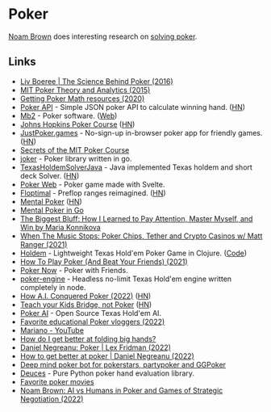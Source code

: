 # Poker

[Noam Brown](https://www.cs.cmu.edu/~noamb/) does interesting research on [solving poker](https://www.youtube.com/watch?v=2oHH4aClJQs).

## Links

- [Liv Boeree | The Science Behind Poker (2016)](https://www.youtube.com/watch?v=iw2PcomuYGU)
- [MIT Poker Theory and Analytics (2015)](https://ocw.mit.edu/courses/sloan-school-of-management/15-s50-poker-theory-and-analytics-january-iap-2015/)
- [Getting Poker Math resources (2020)](https://www.reddit.com/r/poker/comments/gjom23/poker_maths/)
- [Poker API](https://www.pokerapi.dev/) - Simple JSON poker API to calculate winning hand. ([HN](https://news.ycombinator.com/item?id=23741229))
- [Mb2](https://github.com/ctm/mb2-doc) - Poker software. ([Web](https://devctm.com/))
- [Johns Hopkins Poker Course](https://hopkinspokercourse.com/) ([HN](https://news.ycombinator.com/item?id=24744928))
- [JustPoker.games](https://justpoker.games/) - No-sign-up in-browser poker app for friendly games. ([HN](https://news.ycombinator.com/item?id=25083418))
- [Secrets of the MIT Poker Course](https://mentalfloss.atavist.com/secrets-of-the-mit-poker-course)
- [joker](https://github.com/notnil/joker) - Poker library written in go.
- [TexasHoldemSolverJava](https://github.com/bupticybee/TexasHoldemSolverJava) - Java implemented Texas holdem and short deck Solver. ([HN](https://news.ycombinator.com/item?id=26213367))
- [Poker Web](https://github.com/buhrmi/svelte-poker) - Poker game made with Svelte.
- [Floptimal](https://app.floptimal.com/) - Preflop ranges reimagined. ([HN](https://news.ycombinator.com/item?id=27361584))
- [Mental Poker](https://people.csail.mit.edu/rivest/pubs/SRA81.pdf) ([HN](https://news.ycombinator.com/item?id=27734693))
- [Mental Poker in Go](https://tpaschalis.github.io/mental-poker/)
- [The Biggest Bluff: How I Learned to Pay Attention, Master Myself, and Win by Maria Konnikova](https://www.goodreads.com/book/show/49814228-the-biggest-bluff)
- [When The Music Stops: Poker Chips, Tether and Crypto Casinos w/ Matt Ranger (2021)](https://podcasts.apple.com/us/podcast/when-the-music-stops/id1568272504?i=1000526842117)
- [Holdem](https://holdem.fun/#/) - Lightweight Texas Hold'em Poker Game in Clojure. ([Code](https://github.com/DogLooksGood/holdem?))
- [How To Play Poker (And Beat Your Friends) (2021)](https://www.coreyhaines.co/blog/poker)
- [Poker Now](https://www.pokernow.club/) - Poker with Friends.
- [poker-engine](https://github.com/chevtek/poker-engine) - Headless no-limit Texas Hold'em engine written completely in node.
- [How A.I. Conquered Poker (2022)](https://www.nytimes.com/2022/01/18/magazine/ai-technology-poker.html) ([HN](https://news.ycombinator.com/item?id=29983043))
- [Teach your Kids Bridge, not Poker](https://specbranch.com/posts/teach-bridge/) ([HN](https://news.ycombinator.com/item?id=31459044))
- [Poker AI](https://github.com/fedden/poker_ai) - Open Source Texas Hold'em AI.
- [Favorite educational Poker vloggers (2022)](https://www.reddit.com/r/poker/comments/wggf9c/who_is_your_guys_favorite_poker_vlogger_as_far_as/)
- [Mariano - YouTube](https://www.youtube.com/c/MarianoPoker/videos)
- [How do I get better at folding big hands?](https://www.reddit.com/r/poker/comments/wirr41/how_do_i_get_better_at_folding_big_hands/)
- [Daniel Negreanu: Poker | Lex Fridman (2022)](https://www.youtube.com/watch?v=rKnoNfajUgM)
- [How to get better at poker | Daniel Negreanu (2022)](https://www.youtube.com/watch?v=c7V0A4aG-4U)
- [Deep mind poker bot for pokerstars, partypoker and GGPoker](https://github.com/dickreuter/Poker)
- [Deuces](https://github.com/worldveil/deuces) - Pure Python poker hand evaluation library.
- [Favorite poker movies](https://www.reddit.com/r/poker/comments/yy0e0u/favorite_poker_movies/)
- [Noam Brown: AI vs Humans in Poker and Games of Strategic Negotiation (2022)](https://www.youtube.com/watch?v=2oHH4aClJQs)
